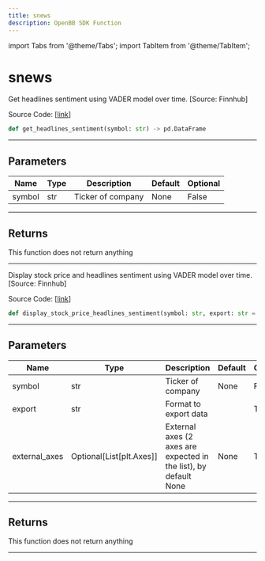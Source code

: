 ```yaml
---
title: snews
description: OpenBB SDK Function
---
```


import Tabs from '@theme/Tabs';
import TabItem from '@theme/TabItem';

# snews

<Tabs>
<TabItem value="model" label="Model" default>

Get headlines sentiment using VADER model over time. [Source: Finnhub]

Source Code: [[link](https://github.com/OpenBB-finance/OpenBBTerminal/tree/main/openbb_terminal/stocks/behavioural_analysis/finnhub_model.py#L97)]

```python
def get_headlines_sentiment(symbol: str) -> pd.DataFrame
```

---

## Parameters

| Name | Type | Description | Default | Optional |
| ---- | ---- | ----------- | ------- | -------- |
| symbol | str | Ticker of company | None | False |


---

## Returns

This function does not return anything

---



</TabItem>
<TabItem value="view" label="View">

Display stock price and headlines sentiment using VADER model over time. [Source: Finnhub]

Source Code: [[link](https://github.com/OpenBB-finance/OpenBBTerminal/tree/main/openbb_terminal/stocks/behavioural_analysis/finnhub_view.py#L27)]

```python
def display_stock_price_headlines_sentiment(symbol: str, export: str = "", external_axes: Optional[List[matplotlib.axes._axes.Axes]] = None) -> None
```

---

## Parameters

| Name | Type | Description | Default | Optional |
| ---- | ---- | ----------- | ------- | -------- |
| symbol | str | Ticker of company | None | False |
| export | str | Format to export data |  | True |
| external_axes | Optional[List[plt.Axes]] | External axes (2 axes are expected in the list), by default None | None | True |


---

## Returns

This function does not return anything

---



</TabItem>
</Tabs>